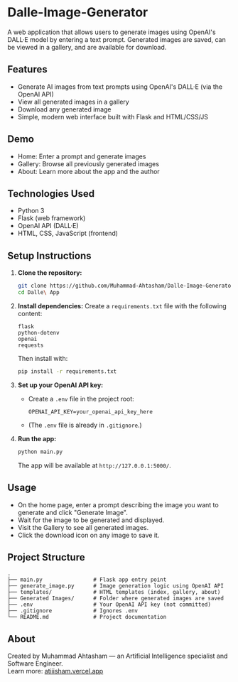 # Dalle-Image-Generator

A web application that allows users to generate images using OpenAI's DALL·E model by entering a text prompt. Generated images are saved, can be viewed in a gallery, and are available for download.

## Features

- Generate AI images from text prompts using OpenAI's DALL·E (via the OpenAI API)
- View all generated images in a gallery
- Download any generated image
- Simple, modern web interface built with Flask and HTML/CSS/JS

## Demo

- Home: Enter a prompt and generate images
- Gallery: Browse all previously generated images
- About: Learn more about the app and the author

## Technologies Used

- Python 3
- Flask (web framework)
- OpenAI API (DALL·E)
- HTML, CSS, JavaScript (frontend)

## Setup Instructions

1. **Clone the repository:**
   ```bash
   git clone https://github.com/Muhammad-Ahtasham/Dalle-Image-Generator.git
   cd Dalle\ App
   ```

2. **Install dependencies:**
   Create a `requirements.txt` file with the following content:
   ```
   flask
   python-dotenv
   openai
   requests
   ```
   Then install with:
   ```bash
   pip install -r requirements.txt
   ```

3. **Set up your OpenAI API key:**
   - Create a `.env` file in the project root:
     ```
     OPENAI_API_KEY=your_openai_api_key_here
     ```
   - (The `.env` file is already in `.gitignore`.)

4. **Run the app:**
   ```bash
   python main.py
   ```
   The app will be available at `http://127.0.0.1:5000/`.

## Usage

- On the home page, enter a prompt describing the image you want to generate and click "Generate Image".
- Wait for the image to be generated and displayed.
- Visit the Gallery to see all generated images.
- Click the download icon on any image to save it.

## Project Structure

```
.
├── main.py                # Flask app entry point
├── generate_image.py      # Image generation logic using OpenAI API
├── templates/             # HTML templates (index, gallery, about)
├── Generated Images/      # Folder where generated images are saved
├── .env                   # Your OpenAI API key (not committed)
├── .gitignore             # Ignores .env
└── README.md              # Project documentation
```

## About

Created by Muhammad Ahtasham — an Artificial Intelligence specialist and Software Engineer.  
Learn more: [atiiisham.vercel.app](https://atiiisham.vercel.app)